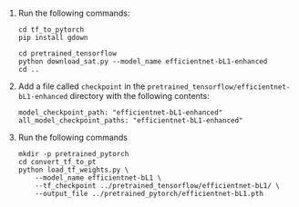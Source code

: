 1.  Run the following commands:
    ```
    cd tf_to_pytorch
    pip install gdown

    cd pretrained_tensorflow
    python download_sat.py --model_name efficientnet-bL1-enhanced
    cd ..
    ```

2. Add a file called `checkpoint` in the `pretrained_tensorflow/efficientnet-bL1-enhanced` directory with the following contents:
   ```
   model_checkpoint_path: "efficientnet-bL1-enhanced"
   all_model_checkpoint_paths: "efficientnet-bL1-enhanced"
   ```

3.  Run the following commands
    ```
    mkdir -p pretrained_pytorch
    cd convert_tf_to_pt
    python load_tf_weights.py \
        --model_name efficientnet-bL1 \
        --tf_checkpoint ../pretrained_tensorflow/efficientnet-bL1/ \
        --output_file ../pretrained_pytorch/efficientnet-bL1.pth
    ```
